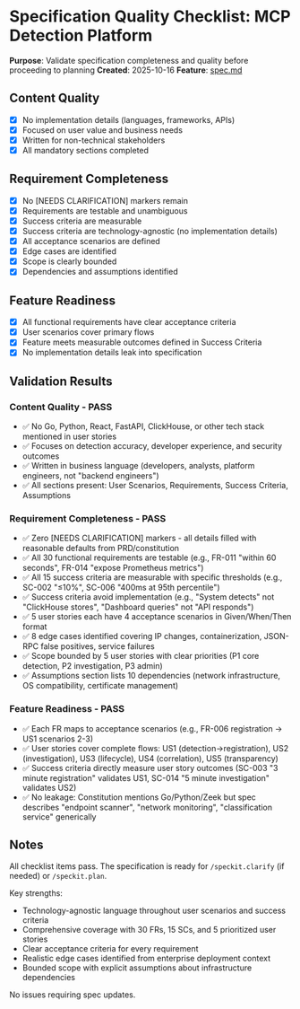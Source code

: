 # Specification Quality Checklist: MCP Detection Platform

**Purpose**: Validate specification completeness and quality before proceeding to planning
**Created**: 2025-10-16
**Feature**: [spec.md](../spec.md)

## Content Quality

- [x] No implementation details (languages, frameworks, APIs)
- [x] Focused on user value and business needs
- [x] Written for non-technical stakeholders
- [x] All mandatory sections completed

## Requirement Completeness

- [x] No [NEEDS CLARIFICATION] markers remain
- [x] Requirements are testable and unambiguous
- [x] Success criteria are measurable
- [x] Success criteria are technology-agnostic (no implementation details)
- [x] All acceptance scenarios are defined
- [x] Edge cases are identified
- [x] Scope is clearly bounded
- [x] Dependencies and assumptions identified

## Feature Readiness

- [x] All functional requirements have clear acceptance criteria
- [x] User scenarios cover primary flows
- [x] Feature meets measurable outcomes defined in Success Criteria
- [x] No implementation details leak into specification

## Validation Results

### Content Quality - PASS

- ✅ No Go, Python, React, FastAPI, ClickHouse, or other tech stack mentioned in user stories
- ✅ Focuses on detection accuracy, developer experience, and security outcomes
- ✅ Written in business language (developers, analysts, platform engineers, not "backend engineers")
- ✅ All sections present: User Scenarios, Requirements, Success Criteria, Assumptions

### Requirement Completeness - PASS

- ✅ Zero [NEEDS CLARIFICATION] markers - all details filled with reasonable defaults from PRD/constitution
- ✅ All 30 functional requirements are testable (e.g., FR-011 "within 60 seconds", FR-014 "expose Prometheus metrics")
- ✅ All 15 success criteria are measurable with specific thresholds (e.g., SC-002 "≤10%", SC-006 "400ms at 95th percentile")
- ✅ Success criteria avoid implementation (e.g., "System detects" not "ClickHouse stores", "Dashboard queries" not "API responds")
- ✅ 5 user stories each have 4 acceptance scenarios in Given/When/Then format
- ✅ 8 edge cases identified covering IP changes, containerization, JSON-RPC false positives, service failures
- ✅ Scope bounded by 5 user stories with clear priorities (P1 core detection, P2 investigation, P3 admin)
- ✅ Assumptions section lists 10 dependencies (network infrastructure, OS compatibility, certificate management)

### Feature Readiness - PASS

- ✅ Each FR maps to acceptance scenarios (e.g., FR-006 registration → US1 scenarios 2-3)
- ✅ User stories cover complete flows: US1 (detection→registration), US2 (investigation), US3 (lifecycle), US4 (correlation), US5 (transparency)
- ✅ Success criteria directly measure user story outcomes (SC-003 "3 minute registration" validates US1, SC-014 "5 minute investigation" validates US2)
- ✅ No leakage: Constitution mentions Go/Python/Zeek but spec describes "endpoint scanner", "network monitoring", "classification service" generically

## Notes

All checklist items pass. The specification is ready for `/speckit.clarify` (if needed) or `/speckit.plan`.

Key strengths:
- Technology-agnostic language throughout user scenarios and success criteria
- Comprehensive coverage with 30 FRs, 15 SCs, and 5 prioritized user stories
- Clear acceptance criteria for every requirement
- Realistic edge cases identified from enterprise deployment context
- Bounded scope with explicit assumptions about infrastructure dependencies

No issues requiring spec updates.
